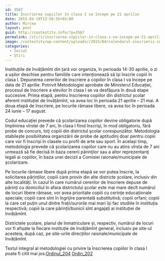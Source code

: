 ```yaml
---
id: 3567
title: Înscrierea copiilor în clasa I va începe pe 21 aprilie
date: 2015-04-19T13:56:55+03:00
author: Mircea
layout: post
guid: http://costestitv.info/?p=3567
permalink: /stiri/inscrierea-copiilor-in-clasa-i-va-incepe-pe-21-aprilie/
image: /costestitv/wp-content/uploads//2015/04/calendarul-inscrierii-in-clasa-pregatitoare-2015-si-in-clasa-I-a.jpg
categories:
  - Social
  - Știri
---
```

Instituțiile de învățămînt din țară vor organiza, în perioada 14-30 aprilie, o zi a ușilor deschise pentru familiile care intenționează să își înscrie copiii în clasa I. <!--more-->Depunerea cererilor de înscriere a copiilor în clasa I va începe pe data de 21 aprilie. Potrivit Metodologiei aprobate de Ministerul Educației, procesul de înscriere a elevilor în clasa I se va desfășura în două etape succesive. Prima etapă, pentru înscrierea copiilor din districtul școlar aferent instituției de învățămînt, va avea loc în perioada 21 aprilie – 21 mai. A doua etapă de înscriere, pe locurile rămase libere, va avea loc în perioada 24 iunie – 17 august.

Codul educației prevede că școlarizarea copiilor devine obligatorie după împlinirea vîrstei de 7 ani, în clasa I fiind înscrişi, în mod obligatoriu, fără probe de concurs, toţi copiii din districtul şcolar corespunzător. Metodologia stabilește posibilitatea organizării de probe de aptitudini doar pentru copiii care vor fi înscriși în clasele cu profil de arte sau sport. În același timp, metodologia prevede că școlarizarea copiilor care nu au atins vîrsta de 7 ani urmează să fie decisă în baza cererii părinţilor sau a altor reprezentanţi legali ai copiilor, în baza unei decizii a Comisiei raionale/municipale de școlarizare.

Pe locurile rămase libere după prima etapă se vor putea înscrie, la solicitarea părinților, copiii care provin din alte districte școlare, inclusiv din alte localități. În cazul în care numărul cererilor de înscriere depuse de părinți cu domiciliul în afara districtului școlar este mai mare decît numărul de locuri libere rămase, vor avea prioritate copiii cu cerințe educaționale speciale; copiii care sînt în îngrijire parentală substitutivă; copiii orfani; copiii la care cel puțin unul dintre frații/surorile mai mari își fac studiile în instituția respectivă; copiii la care părinții/bunicii sînt angajați ai instituției de învățămînt.

Districtele școlare, planul de înmatriculare și, respectiv, numărul de locuri vor fi afișate la fiecare instituție de învățămînt general, inclusiv pe site-ul acesteia, după caz, pe site-urile direcțiilor raionale/municipale de învățămînt.

Textul integral al metodologiei cu privire la înscrierea copiilor în clasa I poate fi citit mai jos:[Ordinul_204](/costestitv/wp-content/uploads//2015/04/Ordinul_204.pdf) [Ordin_202](/costestitv/wp-content/uploads//2015/04/Ordin_202.pdf)